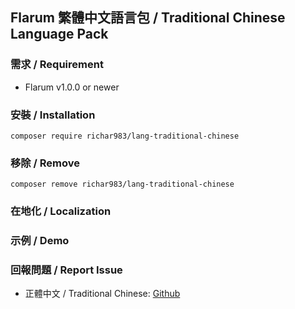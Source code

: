 ## Flarum 繁體中文語言包 / Traditional Chinese Language Pack

### 需求 / Requirement
  - Flarum v1.0.0 or newer

### 安裝 / Installation
```
composer require richar983/lang-traditional-chinese
```

### 移除 / Remove
```
composer remove richar983/lang-traditional-chinese
```

### 在地化 / Localization


### 示例 / Demo

### 回報問題 / Report Issue
  - 正體中文 / Traditional Chinese: [Github](https://github.com/richar983/lang-traditional-chinese/issues)
